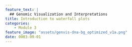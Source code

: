 ```yaml
---
feature_text: |
  ## Genomic Visualization and Interpretations
title: Introduction to waterfall plots
categories:
    - Module 3
feature_image: "assets/genvis-dna-bg_optimized_v1a.png"
date: 0003-09-01
---
```

